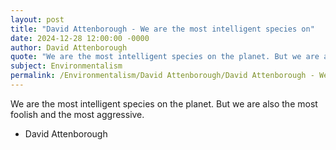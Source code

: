 ```yaml
---
layout: post
title: "David Attenborough - We are the most intelligent species on"
date: 2024-12-28 12:00:00 -0000
author: David Attenborough
quote: "We are the most intelligent species on the planet. But we are also the most foolish and the most aggressive."
subject: Environmentalism
permalink: /Environmentalism/David Attenborough/David Attenborough - We are the most intelligent species on
---
```


We are the most intelligent species on the planet. But we are also the most foolish and the most aggressive.

- David Attenborough
